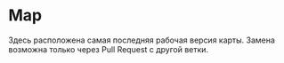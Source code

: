 # Map

Здесь расположена самая последняя рабочая версия карты.
Замена возможна только через Pull Request с другой ветки.
